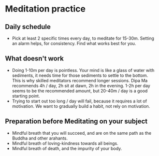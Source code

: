 # Meditation practice

## Daily schedule

- Pick at least 2 specific times every day, to meditate for 15-30m. Setting an alarm helps, for consistency. Find what works best for you.

## What doesn't work

- Doing 1-10m per day is pointless. Your mind is like a glass of water with sediments, it needs time for those sediments to settle to the bottom. This is why skilled meditators recommend longer sessions. Dipa Ma recommends 4h / day, 2h sit at dawn, 2h in the evening. 1-2h per day seems to be the recommended amount, but 20-40m / day is a good starting point.
- Trying to start out too long / day will fail, because it requires a lot of motivation. We want to gradually build a habit, not rely on motivation.

## Preparation before Meditating on your subject

- Mindful breath that you will succeed, and are on the same path as the Buddha and other arahants.
- Mindful breath of loving-kindness towards all beings.
- Mindful breath of death, and the impurity of your body.
